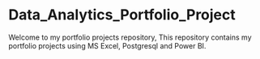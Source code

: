 # Data_Analytics_Portfolio_Project
Welcome to my portfolio  projects repository, 
This repository contains my portfolio projects using MS Excel, Postgresql and Power BI.
